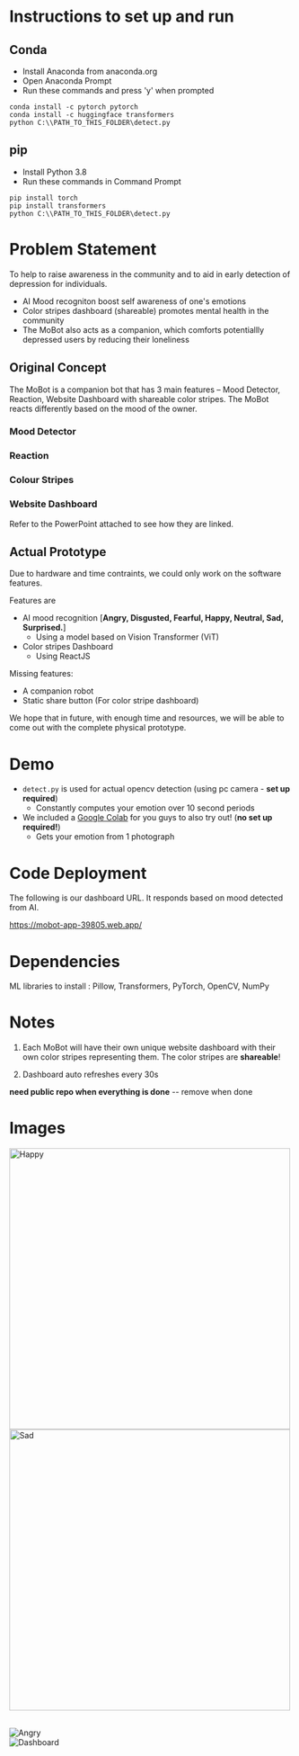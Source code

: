 # Instructions to set up and run
## Conda
- Install Anaconda from anaconda.org
- Open Anaconda Prompt
- Run these commands and press 'y' when prompted
```
conda install -c pytorch pytorch
conda install -c huggingface transformers
python C:\\PATH_TO_THIS_FOLDER\detect.py
```
## pip
- Install Python 3.8
- Run these commands in Command Prompt
```
pip install torch
pip install transformers
python C:\\PATH_TO_THIS_FOLDER\detect.py
```

# Problem Statement

To help to raise awareness in the community and to aid in early detection of depression for individuals.


- AI Mood recogniton boost self awareness of one's emotions
- Color stripes dashboard (shareable) promotes mental health in the community
- The MoBot also acts as a companion, which comforts potentiallly depressed users by reducing their loneliness

## Original Concept

The MoBot is a companion bot that has 3 main features – Mood Detector, Reaction, Website Dashboard with shareable color stripes. The MoBot reacts differently based on the mood of the owner.

### Mood Detector
### Reaction
### Colour Stripes
### Website Dashboard

Refer to the PowerPoint attached to see how they are linked.

## Actual Prototype

Due to hardware and time contraints, we could only work on the software features.

Features are
- AI mood recognition [**Angry, Disgusted, Fearful, Happy, Neutral, Sad, Surprised.**]
    - Using a model based on Vision Transformer (ViT)
- Color stripes Dashboard
    - Using ReactJS


Missing features:
- A companion robot
- Static share button (For color stripe dashboard)

We hope that in future, with enough time and resources, we will be able to come out with the complete physical prototype.

# Demo
- ```detect.py``` is used for actual opencv detection (using pc camera - **set up required**) 
    - Constantly computes your emotion over 10 second periods
- We included a [Google Colab](https://colab.research.google.com/drive/1lxiOH5_TBMBtd0mHY0GGWz2ry9msAhVy?usp=sharing) for you guys to also try out! (**no set up required!**)
    - Gets your emotion from 1 photograph

# Code Deployment
The following is our dashboard URL. It responds based on mood detected from AI.

https://mobot-app-39805.web.app/

# Dependencies

ML libraries to install : Pillow, Transformers, PyTorch, OpenCV, NumPy



# Notes

1) Each MoBot will have their own unique website dashboard with their own color stripes representing them. The color stripes are **shareable**!

2) Dashboard auto refreshes every 30s


**need public repo when everything is done**   -- remove when done



# Images
<img src="assets/happy.png" alt="Happy" width="500" height="500"> <img src="assets/sad.png" alt="Sad"  width="500" height="500">
<br/>

<br/>
<img src="assets/angry.png" alt="Angry">
<br/>
<img src="assets/dashboard.png" alt="Dashboard">
 
